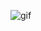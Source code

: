 
![gif](https://github.com/MarcDagher/SEFactory_Website_Clone_FSW/blob/main/screenshot/overview.gif)
